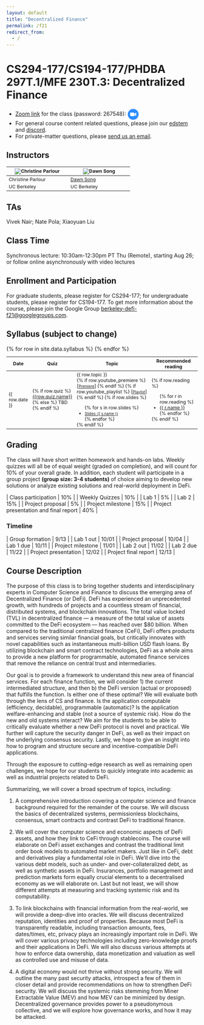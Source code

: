 ```yaml
---
layout: default
title: "Decentralized Finance"
permalink: /f21
redirect_from:
  - /
---
```


<!-- # Decentralized Finance -->

# CS294-177/CS194-177/PHDBA 297T.1/MFE 230T.3: Decentralized Finance

- [Zoom link](https://berkeley.zoom.us/j/94039559132) for the class (password: 267548): [ <img src="/assets/meetings.png" alt="link" width="30" style="vertical-align: middle"/> ](https://berkeley.zoom.us/j/94039559132)
- For general course content related questions, please join our [edstem](https://edstem.org/us/courses/7861/discussion/) and [discord](https://discord.gg/3yFqmRjZDA). 
- For private-matter questions, please [send us an email](mailto:berkeley-defi-f21-info@googlegroups.com). 

## Instructors

<table style="table-layout: fixed; font-size: 88%; align: middle;">
  <thead>
    <tr>
      <!-- <th style="width: 20%;"><img style="object-fit:cover" width=150 height=200 src="https://conferences.law.stanford.edu/cyberday/wp-content/uploads/sites/10/2016/10/Bonah_Dan_cropped.jpg" alt="Dan Boneh"></th>
      <th style="width: 20%;"><img style="object-fit:cover" width=150 height=200 src="https://arthurgervais.com/images/Arthur_bio_photo.jpg" alt="Arthur Gervais"></th>
      <th style="width: 20%;"><img style="object-fit:cover" width=150 height=200 src="https://ws.engr.illinois.edu/directory/viewphoto.aspx?id=66044&s=300&type=portrait" alt="Andrew Miller"></th> -->
      <th style="width: 40%;"><img style="object-fit:cover" width=150 height=200 src="https://vcresearch.berkeley.edu/sites/default/files/styles/faculty_photo_full/public/2018-01/christine_parlour.jpg?itok=MubDXnwu" alt="Christine Parlour"></th>
      <th style="width: 40%;"><img style="object-fit:cover" width=150 height=200 src="https://people.eecs.berkeley.edu/~dawnsong/dawn-berkeley.jpg" alt="Dawn Song"></th>
    </tr>
  </thead>
  <tbody>
    <tr>
      <!-- <td><a href="https://crypto.stanford.edu/~dabo/">Dan Boneh</a></td>
      <td><a href="https://arthurgervais.com/">Arthur Gervais</a></td>
      <td><a href="http://soc1024.ece.illinois.edu/">Andrew Miller</a></td> -->
      <td>Christine Parlour</td>
      <td><a href="https://people.eecs.berkeley.edu/~dawnsong/">Dawn Song</a></td>
    </tr>
    <tr>
      <!-- <td>Stanford</td>
      <td>Imperial College London</td>
      <td>UIUC</td> -->
      <td>UC Berkeley</td>
      <td>UC Berkeley</td>
    </tr>
  </tbody>
</table>

## TAs

Vivek Nair; Nate Pola; Xiaoyuan Liu

## Class Time
Synchronous lecture: 10:30am-12:30pm PT Thu (Remote), starting Aug 26; or follow online asynchronously with video lectures

## Enrollment and Participation
For graduate students, please register for CS294-177; for undergraduate students, please register for CS194-177. To get more information about the course, please join the Google Group [berkeley-defi-f21@googlegroups.com](https://groups.google.com/g/berkeley-defi-f21).

## Syllabus (subject to change)
<table style="table-layout: fixed; font-size: 88%;">
  <thead>
      <th style="width: 10%;">Date</th>
      <th style="width: 10%;"> Quiz </th>
      <th style="width: 50%;"> Topic </th>
      <th style="width: 30%;"> Recommended reading </th>
  </thead>
  <tbody>
    {% for row in site.data.syllabus %}
    <tr>
      <td> {{ row.date }} </td>
      <td> 
        {% if row.quiz %} 
          <a href="{{row.quiz.link}}" style="text-decoration: underline;">{{row.quiz.name}}</a>
        {% else %}
          TBD
        {% endif %}
      </td>
      <td> {{ row.topic }} 
        <br>
        {% if row.youtube_premiere %}
          [<a href="{{row.youtube_premiere}}" style="font-size: 80%;text-decoration: underline;">Premiere</a>]
        {% endif %}
        {% if row.youtube_playlist %}
          [<a href="{{row.youtube_playlist}}" style="font-size: 80%;text-decoration: underline;">Playlist</a>]
        {% endif %}
        {% if row.slides %}
        <ul style="margin-bottom: 0;">
          {% for s in row.slides %}
          <li> <a href="/assets/material/{{s.file}}" style="font-size: 80%;"> Slides: {{ s.name }} </a> </li>
          {% endfor %}
        </ul>
        {% endif %}
      </td>
      <td> 
        {% if row.reading %}
        <ul style="margin-bottom: 0;">
          {% for r in row.reading %}
          <li> <a href="/assets/material/{{r.file}}"> {{ r.name }} </a> </li>
          {% endfor %}
        </ul>
        {% endif %}
      </td>
    </tr>
    {% endfor %}
  </tbody>
</table>

## Grading
The class will have short written homework and hands-on labs. Weekly quizzes will all be of equal weight (graded on completion), and will count for 10% of your overall grade. In addition, each student will participate in a group project **(group size: 3-4 students)** of choice aiming to develop new solutions or analyze existing solutions and real-world deployment in DeFi. 

| Class participation | 10% |
| Weekly Quizzes | 10% |
| Lab 1 | 5% |
| Lab 2 | 15% |
| Project proposal | 5% |
| Project milestone | 15% |
| Project presentation and final report | 40% |

### Timeline

| Group formation | 9/13 |
| Lab 1 out | 10/01 |
| Project proposal | 10/04 |
| Lab 1 due | 10/11 |
| Project milestone | 11/01 |
| Lab 2 out | 11/02 |
| Lab 2 due | 11/22 |
| Project presentation | 12/02 |
| Project final report | 12/13 |

## Course Description

The purpose of this class is to bring together students and interdisciplinary experts in Computer Science and Finance to discuss the emerging area of Decentralized Finance (or DeFi). DeFi has experienced an unprecedented growth, with hundreds of projects and a countless stream of financial, distributed systems, and blockchain innovations. The total value locked (TVL) in decentralized finance — a measure of the total value of assets committed to the DeFi ecosystem — has reached over $80 billion. When compared to the traditional centralized finance (CeFi), DeFi offers products and services serving similar financial goals, but critically innovates with novel capabilities such as instantaneous multi-billion USD flash loans. By utilizing blockchain and smart contract technologies, DeFi as a whole aims to provide a new platform for programmable, automated finance services that remove the reliance on central trust and intermediaries.
 
Our goal is to provide a framework to understand this new area of financial services. For each finance function, we will consider 1) the current intermediated structure, and then b) the DeFi version (actual or proposed) that fulfills the function. Is either one of these optimal? We will evaluate both through the lens of CS and finance. Is the application computable (efficiency, decidable), programmable (automatic)? Is the application welfare-enhancing and stable (not a source of systemic risk). How do the new and old systems interact? We aim for the students to be able to critically evaluate whether a new DeFi protocol is novel and practical. We further will capture the security danger in DeFi, as well as their impact on the underlying consensus security. Lastly, we hope to give an insight into how to program and structure secure and incentive-compatible DeFi applications.
 
Through the exposure to cutting-edge research as well as remaining open challenges, we hope for our students to quickly integrate into academic as well as industrial projects related to DeFi.
 
Summarizing, we will cover a broad spectrum of topics, including:

1. A comprehensive introduction covering a computer science and finance background required for the remainder of the course. We will discuss the basics of decentralized systems, permissionless blockchains, consensus, smart contracts and contrast DeFi to traditional finance.

2. We will cover the computer science and economic aspects of DeFi assets, and how they link to CeFi through stablecoins. The course will elaborate on DeFi asset exchanges and contrast the traditional limit order book models to automated market makers. Just like in CeFi, debt and derivatives play a fundamental role in DeFi. We’ll dive into the various debt models, such as under- and over-collateralized debt, as well as synthetic assets in DeFi. Insurances, portfolio management and prediction markets form equally crucial elements to a decentralised economy as we will elaborate on. Last but not least, we will show different attempts at measuring and tracking systemic risk and its computability.

3. To link blockchains with financial information from the real-world, we will provide a deep-dive into oracles. We will discuss decentralized reputation, identities and proof of properties. Because most DeFi is transparently readable, including transaction amounts, fees, dates/times, etc, privacy plays an increasingly important role in DeFi. We will cover various privacy technologies including zero-knowledge proofs and their applications in DeFi. We will also discuss various attempts at how to enforce data ownership, data monetization and valuation as well as controlled use and misuse of data.

4. A digital economy would not thrive without strong security. We will outline the many past security attacks, introspect a few of them in closer detail and provide recommendations on how to strengthen DeFi security. We will discuss the systemic risks stemming from Miner Extractable Value (MEV) and how MEV can be minimized by design. Decentralized governance provides power to a pseudonymous collective, and we will explore how governance works, and how it may be attacked.
